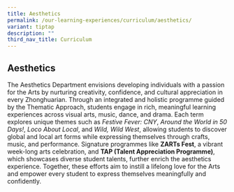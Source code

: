 ```yaml
---
title: Aesthetics
permalink: /our-learning-experiences/curriculum/aesthetics/
variant: tiptap
description: ""
third_nav_title: Curriculum
---
```

<h2><strong>Aesthetics</strong></h2>
<p>The Aesthetics Department envisions developing individuals with a passion
for the Arts by nurturing creativity, confidence, and cultural appreciation
in every Zhonghuarian. Through an integrated and holistic programme guided
by the Thematic Approach, students engage in rich, meaningful learning
experiences across visual arts, music, dance, and drama. Each term explores
unique themes such as <em>Festive Fever: CNY</em>, <em>Around the World in 50 Days!</em>, <em>Loco About Local</em>,
and <em>Wild, Wild West</em>, allowing students to discover global and local
art forms while expressing themselves through crafts, music, and performance.
Signature programmes like <strong>ZARTs Fest</strong>, a vibrant week-long
arts celebration, and <strong>TAP (Talent Appreciation Programme)</strong>,
which showcases diverse student talents, further enrich the aesthetics
experience. Together, these efforts aim to instill a lifelong love for
the Arts and empower every student to express themselves meaningfully and
confidently.</p>
<p></p>